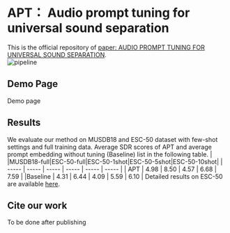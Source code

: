 # APT： Audio prompt tuning for universal sound separation
This is the official repository of [paper: AUDIO PROMPT TUNING FOR UNIVERSAL SOUND SEPARATION](). <br>
![pipeline](https://github.com/redrabbit94/APT-USS/assets/29458099/8058871c-3b3f-4f24-b8ad-1c6d7cbe2a32)

## Demo Page
Demo page 

## Results
We evaluate our method on MUSDB18 and ESC-50 dataset with few-shot settings and full training data. Average SDR scores of APT and average prompt embedding without tuning (Baseline) list in the following table.
|         |MUSDB18-full|ESC-50-full|ESC-50-1shot|ESC-50-5shot|ESC-50-10shot|
|  -----  |   -----    |    -----  |    -----   |    -----   |     -----  |
|   APT   |   4.98     |    8.50   |    4.57    |    6.68    |     7.59    |
|Baseline |   4.31     |    6.44   |    4.09    |    5.59    |     6.10    |
Detailed results on ESC-50 are available [here](https://github.com/redrabbit94/APT-USS/blob/main/Results-ESC50.csv).

## Cite our work
To be done after publishing
